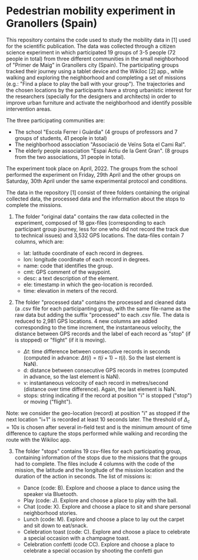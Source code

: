 # Pedestrian mobility experiment in Granollers (Spain)

This repository contains the code used to study the mobility data in [1] used for the scientific publication. The data was collected through a citizen science experiment 
in which participated 19 groups of 3-5 people (72 people in total) from three different communities in the small neighborhood of "Primer de Maig" in Granollers city (Spain). The participating groups tracked their journey using a tablet device and the Wikiloc [2] app., while walking and exploring the neighborhood and completing a set of missions (e.g.: "Find a place to play the ball with your group"). The trajectories and the chosen locations by the participants have a strong urbanistic interest for the researchers (specially for the designers and architects) in order to improve urban furniture and activate the neighborhood and identify possible intervention areas.

The three participating communities are:
  - The school "Escola Ferrer i Guàrdia" (4 groups of professors and 7 groups of students, 41 people in total)
  - The neighborhood association "Associació de Veïns Sota el Cami Ral". 
  - The elderly people association "Espai Actiu de la Gent Gran". (8 groups from the two associations, 31 people in total).
  
 
The experiment took place on April, 2022. The groups from the school performed the experiment on Friday, 29th April and the other groups on Saturday, 30th April under the same experimental protocol and conditions.

The data in the repository [1] consist of three folders containing the original collected data, the processed data and the information about the stops to complete the missions.

  1. The folder "original data" contains the raw data collected in the experiment, composed of 18 gpx-files (corresponding to each participant group journey, less for one who did not record the track due to technical issues) and 3,532 GPS locations. The data-files contain 7 columns, which are:
    
      - lat: latitude coordinate of each record in degrees.
      - lon: longitude coordinate of each record in degrees.
      - name: code that identifies the group.
      - cmt: GPS comment of the waypoint.
      - desc: a text description of the element.
      - ele: timestamp in which the geo-location is recorded.
      - time: elevation in meters of the record.
  
  
  2. The folder "processed data" contains the processed and cleaned data (a .csv file for each participanting group, with the same file-name as the raw data but adding the suffix "processed" to each .csv file. The data is reduced to 2,981 GPS locations. 4 new columns are added corresponding to the time increment, the instantaneous velocity, the distance between GPS records and the label of each record as "stop" (if is stopped) or "flight" (if it is moving).

      - $\Delta t$: time difference between consecutive records in seconds (computed in advance: $\Delta t (i) = t(i+1) - t(i)$. So the last element is NaN).
      - d: distance between consecutive GPS records in metres (computed in advance, so the last element is NaN).
      - v: instantaneous velcocity of each record in metres/second (distance over time difference). Again, the last element is NaN.
      - stops: string indicating if the record at position "i" is stopped ("stop") or moving ("flight"). 

  Note: we consider the geo-location (record) at position "i" as stopped if the next location "i+1" is recorded at least 10 seconds later. The threshold of $\Delta_{c}=10s$ is chosen after several in-field test and is the minimum amount of time difference to capture the stops performed while walking and recording the route with the Wikiloc app.


  3. The folder "stops" contains 19 csv-files for each participating group, containing information of the stops due to the missions that the groups had to complete. The files include 4 columns with the code of the mission, the latitude and the longitude of the mission location and the duration of the action in seconds. The list of missions is:

      - Dance (code: B). Explore and choose a place to dance using the speaker via Bluetooth.
      - Play (code: J). Explore and choose a place to play with the ball.
      - Chat (code: X). Explore and choose a place to sit and share personal neighborhood stories.
      - Lunch (code: M). Explore and choose a place to lay out the carpet and sit down to eat/snack.
      - Celebration toast (code: C). Explore and choose a place to celebrate a special occasion with a champagne toast.
      - Celebration confetti (code CC). Explore and choose a place to celebrate a special occasion by shooting the confetti gun
